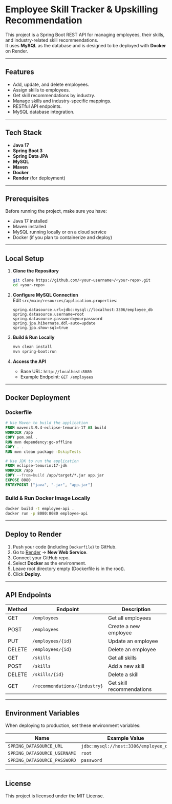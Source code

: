 # Employee Skill Tracker & Upskilling Recommendation

This project is a Spring Boot REST API for managing employees, their skills, and industry-related skill recommendations.  
It uses **MySQL** as the database and is designed to be deployed with **Docker** on Render.

---

## Features

- Add, update, and delete employees.
- Assign skills to employees.
- Get skill recommendations by industry.
- Manage skills and industry-specific mappings.
- RESTful API endpoints.
- MySQL database integration.

---

## Tech Stack

- **Java 17**
- **Spring Boot 3**
- **Spring Data JPA**
- **MySQL**
- **Maven**
- **Docker**
- **Render** (for deployment)

---

## Prerequisites

Before running the project, make sure you have:

- Java 17 installed
- Maven installed
- MySQL running locally or on a cloud service
- Docker (if you plan to containerize and deploy)

---

## Local Setup

1. **Clone the Repository**
   ```bash
   git clone https://github.com/<your-username>/<your-repo>.git
   cd <your-repo>
   ```

2. **Configure MySQL Connection**  
   Edit `src/main/resources/application.properties`:
   ```properties
   spring.datasource.url=jdbc:mysql://localhost:3306/employee_db
   spring.datasource.username=root
   spring.datasource.password=yourpassword
   spring.jpa.hibernate.ddl-auto=update
   spring.jpa.show-sql=true
   ```

3. **Build & Run Locally**
   ```bash
   mvn clean install
   mvn spring-boot:run
   ```

4. **Access the API**
   - Base URL: `http://localhost:8080`
   - Example Endpoint: `GET /employees`

---

## Docker Deployment

### Dockerfile
```dockerfile
# Use Maven to build the application
FROM maven:3.9.4-eclipse-temurin-17 AS build
WORKDIR /app
COPY pom.xml .
RUN mvn dependency:go-offline
COPY . .
RUN mvn clean package -DskipTests

# Use JDK to run the application
FROM eclipse-temurin:17-jdk
WORKDIR /app
COPY --from=build /app/target/*.jar app.jar
EXPOSE 8080
ENTRYPOINT ["java", "-jar", "app.jar"]
```

### Build & Run Docker Image Locally
```bash
docker build -t employee-api .
docker run -p 8080:8080 employee-api
```

---

## Deploy to Render

1. Push your code (including `Dockerfile`) to GitHub.
2. Go to [Render](https://render.com) → **New Web Service**.
3. Connect your GitHub repo.
4. Select **Docker** as the environment.
5. Leave root directory empty (Dockerfile is in the root).
6. Click **Deploy**.

---

## API Endpoints

| Method | Endpoint                     | Description                      |
|--------|------------------------------|----------------------------------|
| GET    | `/employees`                  | Get all employees               |
| POST   | `/employees`                  | Create a new employee           |
| PUT    | `/employees/{id}`             | Update an employee              |
| DELETE | `/employees/{id}`             | Delete an employee              |
| GET    | `/skills`                     | Get all skills                  |
| POST   | `/skills`                     | Add a new skill                 |
| DELETE | `/skills/{id}`                | Delete a skill                  |
| GET    | `/recommendations/{industry}` | Get skill recommendations       |

---

## Environment Variables

When deploying to production, set these environment variables:

| Name                   | Example Value                         |
|------------------------|---------------------------------------|
| `SPRING_DATASOURCE_URL`      | `jdbc:mysql://host:3306/employee_db` |
| `SPRING_DATASOURCE_USERNAME` | `root`                            |
| `SPRING_DATASOURCE_PASSWORD` | `password`                        |

---

## License

This project is licensed under the MIT License.
